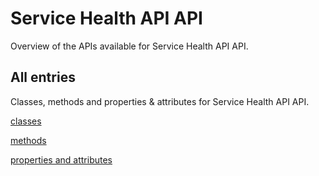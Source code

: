 [
This is a templated file. Adding content to this file may result in it being
reverted. Instead, if you want to place additional content, create an
"overview_content.md" file in `docs/` directory. The Sphinx tool will
pick up on the content and merge the content.
]: #

# Service Health API API

Overview of the APIs available for Service Health API API.

## All entries

Classes, methods and properties & attributes for
Service Health API API.

[classes](https://cloud.google.com/python/docs/reference/google-cloud-servicehealth/latest/summary_class.html)

[methods](https://cloud.google.com/python/docs/reference/google-cloud-servicehealth/latest/summary_method.html)

[properties and
attributes](https://cloud.google.com/python/docs/reference/google-cloud-servicehealth/latest/summary_property.html)

